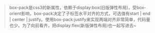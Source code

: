 > box-pack是css3的新属性，依赖于display:box(旧版弹性布局)，受box-orient影响，box-pack决定了子标签水平对齐的方式，可选值有start | end | center | justify。使用box-pack:justify来实现两端对齐非常简单，代码量也少。为了向前看齐，把display:flex(新版弹性布局)也一起写进去~
